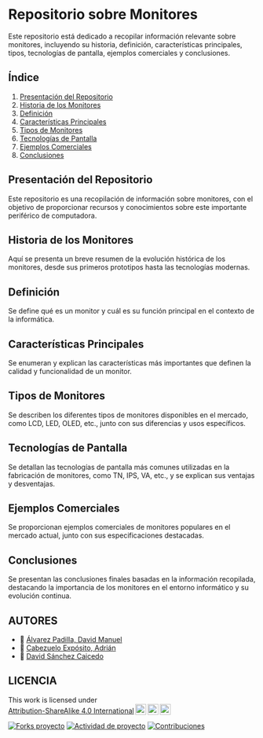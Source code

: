 # Repositorio sobre Monitores

Este repositorio está dedicado a recopilar información relevante sobre monitores, incluyendo su historia, definición, características principales, tipos, tecnologías de pantalla, ejemplos comerciales y conclusiones.

## Índice

1. [Presentación del Repositorio](#presentación-del-repositorio)
2. [Historia de los Monitores](#historia-de-los-monitores)
3. [Definición](#definición)
4. [Características Principales](#características-principales)
5. [Tipos de Monitores](#tipos-de-monitores)
6. [Tecnologías de Pantalla](#tecnologías-de-pantalla)
7. [Ejemplos Comerciales](#ejemplos-comerciales)
8. [Conclusiones](#conclusiones)

## Presentación del Repositorio

Este repositorio es una recopilación de información sobre monitores, con el objetivo de proporcionar recursos y conocimientos sobre este importante periférico de computadora.

## Historia de los Monitores

Aquí se presenta un breve resumen de la evolución histórica de los monitores, desde sus primeros prototipos hasta las tecnologías modernas.

## Definición

Se define qué es un monitor y cuál es su función principal en el contexto de la informática.

## Características Principales

Se enumeran y explican las características más importantes que definen la calidad y funcionalidad de un monitor.

## Tipos de Monitores

Se describen los diferentes tipos de monitores disponibles en el mercado, como LCD, LED, OLED, etc., junto con sus diferencias y usos específicos.

## Tecnologías de Pantalla

Se detallan las tecnologías de pantalla más comunes utilizadas en la fabricación de monitores, como TN, IPS, VA, etc., y se explican sus ventajas y desventajas.

## Ejemplos Comerciales

Se proporcionan ejemplos comerciales de monitores populares en el mercado actual, junto con sus especificaciones destacadas.

## Conclusiones

Se presentan las conclusiones finales basadas en la información recopilada, destacando la importancia de los monitores en el entorno informático y su evolución continua.


## AUTORES

* :pushpin: [Álvarez Padilla, David Manuel](https://github.com/DavidPadilla24)
* :pushpin: [Cabezuelo Expósito, Adrián](https://github.com/AdrianCE94)
* :pushpin: [David Sánchez Caicedo](https://github.com/davidlinesc)
## LICENCIA


 <p xmlns:cc="http://creativecommons.org/ns#" >This work is licensed under <a href="http://creativecommons.org/licenses/by-sa/4.0/?ref=chooser-v1" target="_blank" rel="license noopener noreferrer" style="display:inline-block;">Attribution-ShareAlike 4.0 International<img style="height:22px!important;margin-left:3px;vertical-align:text-bottom;" src="https://mirrors.creativecommons.org/presskit/icons/cc.svg?ref=chooser-v1"><img style="height:22px!important;margin-left:3px;vertical-align:text-bottom;" src="https://mirrors.creativecommons.org/presskit/icons/by.svg?ref=chooser-v1"><img style="height:22px!important;margin-left:3px;vertical-align:text-bottom;" src="https://mirrors.creativecommons.org/presskit/icons/sa.svg?ref=chooser-v1"></a></p> 

[![Forks proyecto](https://img.shields.io/badge/Forks-yellow)](https://github.com/AdrianCE94/informatica-ambiental/forks)
[![Actividad de proyecto](https://img.shields.io/badge/Actividad-red)](https://github.com/AdrianCE94/informatica-ambiental/activity)
[![Contribuciones](https://img.shields.io/badge/Contribuciones-green)](https://github.com/AdrianCE94/informatica-ambiental/graphs/contributors)
